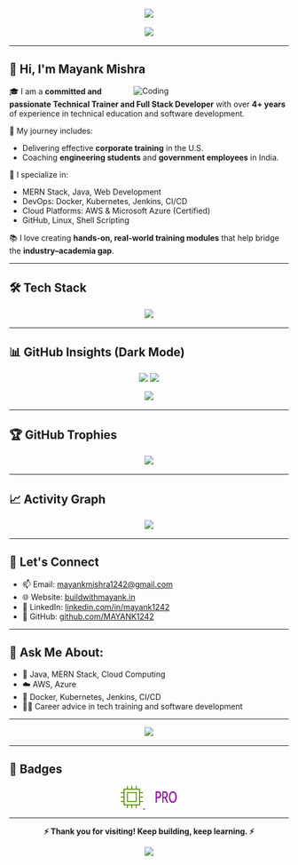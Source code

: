 <!-- 🟣 HEADER WAVE -->
<p align="center">
  <img src="https://capsule-render.vercel.app/api?type=waving&color=6b3eff&height=250&section=header&text=Mayank%20Mishra&desc=Welcome%20To%20My%20GitHub%20Profile&fontColor=ffffff&fontSize=45&descAlignY=60&descAlign=50" />
</p>

<!-- 🟣 TYPING INTRO -->
<p align="center">
  <img src="https://readme-typing-svg.demolab.com?font=Fira+Code&size=22&duration=3000&pause=1000&center=true&vCenter=true&width=600&color=FFFFFF&background=00000000&lines=👨‍💻+Cloud+%26+DevOps+Trainer+%7C+Full+Stack+Developer;☁️+AWS+%26+Azure+Certified+Engineer;⚙️+Kubernetes+%7C+Docker+%7C+Jenkins+%7C+CI%2FCD;👨‍🏫+4%2B+Years+Experience+in+Tech+Training;💡+Passionate+about+Upskilling+India+%26+Beyond!" />
</p>

---

## 👋 Hi, I'm Mayank Mishra

<img align="right" alt="Coding" width="280" src="https://miro.medium.com/max/1360/1*IRGHmiGsa16stedQvIaZfw.gif" />

🎓 I am a **committed and passionate Technical Trainer and Full Stack Developer** with over **4+ years** of experience in technical education and software development.

💼 My journey includes:
- Delivering effective **corporate training** in the U.S.
- Coaching **engineering students** and **government employees** in India.

🧠 I specialize in:
- MERN Stack, Java, Web Development
- DevOps: Docker, Kubernetes, Jenkins, CI/CD
- Cloud Platforms: AWS & Microsoft Azure (Certified)
- GitHub, Linux, Shell Scripting

📚 I love creating **hands-on, real-world training modules** that help bridge the **industry–academia gap**.

---

## 🛠 Tech Stack

<p align="center">
  <img src="https://skillicons.dev/icons?i=aws,azure,docker,kubernetes,jenkins,linux,git,github,nodejs,react,express,mongodb,html,css,js,vscode,bash" />
</p>

---

## 📊 GitHub Insights (Dark Mode)

<p align="center">
  <img src="https://github-readme-stats.vercel.app/api?username=MAYANK1242&show_icons=true&count_private=true&theme=radical" height="150" />
  <img src="https://github-readme-stats.vercel.app/api/top-langs/?username=MAYANK1242&layout=compact&theme=radical" height="150" />
</p>

<p align="center">
  <img src="https://github-readme-streak-stats.herokuapp.com/?user=MAYANK1242&theme=radical" />
</p>

---

## 🏆 GitHub Trophies

<p align="center">
  <img src="https://github-profile-trophy.vercel.app/?username=MAYANK1242&theme=darkhub&margin-w=10&row=2&column=3" />
</p>

---

## 📈 Activity Graph

<p align="center">
  <img src="https://github-readme-activity-graph.vercel.app/graph?username=MAYANK1242&theme=react-dark&hide_border=true" />
</p>

---

## 🔗 Let's Connect

- 📫 Email: [mayankmishra1242@gmail.com](mailto:mayankmishra1242@gmail.com)
- 🌐 Website: [buildwithmayank.in](https://buildwithmayank.in/)
- 💼 LinkedIn: [linkedin.com/in/mayank1242](https://linkedin.com/in/mayank1242)
- 🐙 GitHub: [github.com/MAYANK1242](https://github.com/MAYANK1242)

---

## 🧠 Ask Me About:

- 💬 Java, MERN Stack, Cloud Computing
- ☁️ AWS, Azure
- 🔧 Docker, Kubernetes, Jenkins, CI/CD
- 👨‍🏫 Career advice in tech training and software development

---

<p align="center">
  <img src="https://user-images.githubusercontent.com/73097560/115834477-dbab4500-a447-11eb-908a-139a6edaec5c.gif">
</p>

---

## 🧢 Badges

<p align="center">
  <a href='https://docs.github.com/en/developers'>
    <img src='https://raw.githubusercontent.com/acervenky/animated-github-badges/master/assets/devbadge.gif' width='40' height='40'>
  </a> 
  <a href='https://github.com/pricing'>
    <img src='https://raw.githubusercontent.com/acervenky/animated-github-badges/master/assets/pro.gif' width='40' height='40'>
  </a>
</p>

---

<p align="center">
  <b>⚡ Thank you for visiting! Keep building, keep learning. ⚡</b>
</p>

<p align="center">
  <img src="https://raw.githubusercontent.com/gist/patevs/b007a0e98fb216438d4cbf559fac4166/raw/88f20c9d749d756be63f22b09f3c4ac570bc5101/programming.gif" />
</p>
